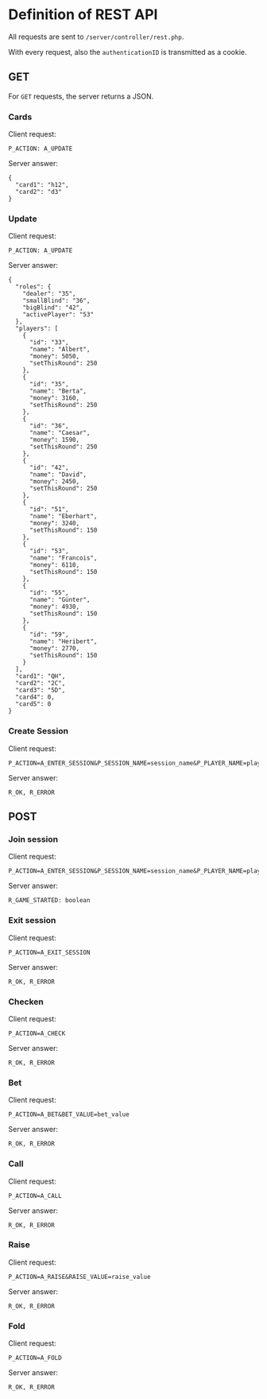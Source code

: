 # Definition of REST API
All requests are sent to `/server/controller/rest.php`.

With every request, also the `authenticationID` is transmitted as a cookie.

## GET
For `GET` requests, the server returns a JSON.


### Cards
Client request:
```
P_ACTION: A_UPDATE
```


Server answer:
```
{
  "card1": "h12",
  "card2": "d3"
}
```



### Update
Client request:
```
P_ACTION: A_UPDATE
```


Server answer:
```
{
  "roles": {
    "dealer": "35",
    "smallBlind": "36",
    "bigBlind": "42",
    "activePlayer": "53"
  },
  "players": [
    {
      "id": "33",
      "name": "Albert", 
      "money": 5050,
      "setThisRound": 250
    },
    {
      "id": "35",
      "name": "Berta", 
      "money": 3160,
      "setThisRound": 250
    },
    {
      "id": "36",
      "name": "Caesar", 
      "money": 1590,
      "setThisRound": 250
    },
    {
      "id": "42",
      "name": "David", 
      "money": 2450,
      "setThisRound": 250
    },
    {
      "id": "51",
      "name": "Eberhart", 
      "money": 3240,
      "setThisRound": 150
    },
    {
      "id": "53",
      "name": "Francois", 
      "money": 6110,
      "setThisRound": 150
    },
    {
      "id": "55",
      "name": "Günter", 
      "money": 4930,
      "setThisRound": 150
    },
    {
      "id": "59",
      "name": "Heribert", 
      "money": 2770,
      "setThisRound": 150
    }
  ],
  "card1": "QH",
  "card2": "2C",
  "card3": "5D",
  "card4": 0,
  "card5": 0
}
```

### Create Session
Client request:
```
P_ACTION=A_ENTER_SESSION&P_SESSION_NAME=session_name&P_PLAYER_NAME=player_name
```


Server answer:
```
R_OK, R_ERROR
```



## POST


### Join session
Client request:
```
P_ACTION=A_ENTER_SESSION&P_SESSION_NAME=session_name&P_PLAYER_NAME=player_name
```


Server answer:
```
R_GAME_STARTED: boolean
```


### Exit session
Client request:
```
P_ACTION=A_EXIT_SESSION
```


Server answer:
```
R_OK, R_ERROR
```


### Checken
Client request:
```
P_ACTION=A_CHECK
```


Server answer:
```
R_OK, R_ERROR
```


### Bet
Client request:
```
P_ACTION=A_BET&BET_VALUE=bet_value
```


Server answer:
```
R_OK, R_ERROR
```


### Call
Client request:
```
P_ACTION=A_CALL
```


Server answer:
```
R_OK, R_ERROR
```


### Raise
Client request:
```
P_ACTION=A_RAISE&RAISE_VALUE=raise_value
```


Server answer:
```
R_OK, R_ERROR
```


### Fold
Client request:
```
P_ACTION=A_FOLD
```


Server answer:
```
R_OK, R_ERROR
```